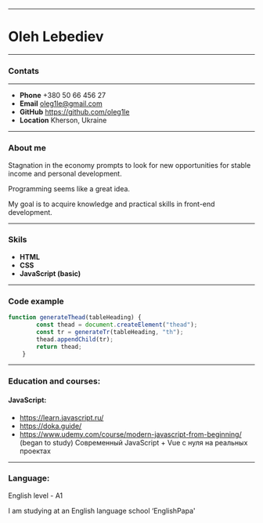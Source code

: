 
****

# Oleh Lebediev
****

### Contats
****

+ **Phone** +380 50 66 456 27
+ **Email** oleg1le@gmail.com
+ **GitHub** https://github.com/oleg1le
+ **Location** Kherson, Ukraine

****

### About me
Stagnation in the economy prompts to look for new opportunities for stable income and personal development. 

Programming seems like a great idea. 

My goal is to acquire knowledge and practical skills in front-end development.


****

### Skils

+ **HTML**
+ **CSS**
+ **JavaScript (basic)**


****
### Code example



``` javascript
function generateThead(tableHeading) {
        const thead = document.createElement("thead");
        const tr = generateTr(tableHeading, "th");
        thead.appendChild(tr);
        return thead;
    } 
```


****

### Education and courses:
  #### JavaScript:
 + https://learn.javascript.ru/
 + https://doka.guide/
 + https://www.udemy.com/course/modern-javascript-from-beginning/ (began to study) Современный JavaScript + Vue с нуля на реальных проектах


 **** 

 ### Language:

 English level - A1 
 
 I am studying at an English language school ‘EnglishPapa'
